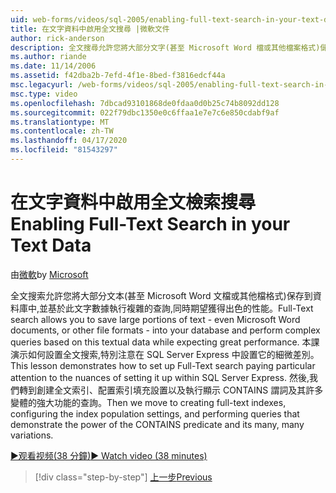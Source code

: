```yaml
---
uid: web-forms/videos/sql-2005/enabling-full-text-search-in-your-text-data
title: 在文字資料中啟用全文搜尋 |微軟文件
author: rick-anderson
description: 全文搜尋允許您將大部分文字(甚至 Microsoft Word 檔或其他檔案格式)儲存到資料庫中,並執行複雜的 qu...
ms.author: riande
ms.date: 11/14/2006
ms.assetid: f42dba2b-7efd-4f1e-8bed-f3816edcf44a
msc.legacyurl: /web-forms/videos/sql-2005/enabling-full-text-search-in-your-text-data
msc.type: video
ms.openlocfilehash: 7dbcad93101868de0fdaa0d0b25c74b8092dd128
ms.sourcegitcommit: 022f79dbc1350e0c6ffaa1e7e7c6e850cdabf9af
ms.translationtype: MT
ms.contentlocale: zh-TW
ms.lasthandoff: 04/17/2020
ms.locfileid: "81543297"
---
```

# <a name="enabling-full-text-search-in-your-text-data"></a><span data-ttu-id="740f1-103">在文字資料中啟用全文檢索搜尋</span><span class="sxs-lookup"><span data-stu-id="740f1-103">Enabling Full-Text Search in your Text Data</span></span>

<span data-ttu-id="740f1-104">由[微軟](https://github.com/microsoft)</span><span class="sxs-lookup"><span data-stu-id="740f1-104">by [Microsoft](https://github.com/microsoft)</span></span>

<span data-ttu-id="740f1-105">全文搜索允許您將大部分文本(甚至 Microsoft Word 文檔或其他檔格式)保存到資料庫中,並基於此文字數據執行複雜的查詢,同時期望獲得出色的性能。</span><span class="sxs-lookup"><span data-stu-id="740f1-105">Full-Text search allows you to save large portions of text - even Microsoft Word documents, or other file formats - into your database and perform complex queries based on this textual data while expecting great performance.</span></span> <span data-ttu-id="740f1-106">本課演示如何設置全文搜索,特別注意在 SQL Server Express 中設置它的細微差別。</span><span class="sxs-lookup"><span data-stu-id="740f1-106">This lesson demonstrates how to set up Full-Text search paying particular attention to the nuances of setting it up within SQL Server Express.</span></span> <span data-ttu-id="740f1-107">然後,我們轉到創建全文索引、配置索引填充設置以及執行顯示 CONTAINS 謂詞及其許多變體的強大功能的查詢。</span><span class="sxs-lookup"><span data-stu-id="740f1-107">Then we move to creating full-text indexes, configuring the index population settings, and performing queries that demonstrate the power of the CONTAINS predicate and its many, many variations.</span></span>

[<span data-ttu-id="740f1-108">&#9654;观看视频(38 分鐘)</span><span class="sxs-lookup"><span data-stu-id="740f1-108">&#9654; Watch video (38 minutes)</span></span>](https://channel9.msdn.com/Blogs/ASP-NET-Site-Videos/enabling-full-text-search-in-your-text-data)

> [!div class="step-by-step"]
> [<span data-ttu-id="740f1-109">上一步</span><span class="sxs-lookup"><span data-stu-id="740f1-109">Previous</span></span>](creating-and-using-stored-procedures.md)
